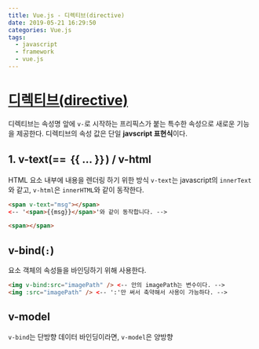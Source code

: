 ```yaml
---
title: Vue.js - 디렉티브(directive)
date: 2019-05-21 16:29:50
categories: Vue.js
tags:
  - javascript
  - framework
  - vue.js
---
```


# [디렉티브(directive)](https://kr.vuejs.org/v2/api/#%EB%94%94%EB%A0%89%ED%8B%B0%EB%B8%8C)
디렉티브는 속성명 앞에 `v-`로 시작하는 프리픽스가 붙는 특수한 속성으로 새로운 기능을 제공한다.
디렉티브의 속성 값은 단일 **javscript 표현식**이다.

## 1. v-text(== ｛{ ... }｝) / v-html
HTML 요소 내부에 내용을 렌더링 하기 위한 방식 `v-text`는 javascript의 `innerText`와 같고, `v-html`은 `innerHTML`와 같이 동작한다.
``` html
<span v-text="msg"></span>
<-- '<span>{{msg}}</span>'와 같이 동작합니다. -->

<span></span>
```

## v-bind(`:`)
요소 객체의 속성들을 바인딩하기 위해 사용한다.
``` html
<img v-bind:src="imagePath" /> <-- 안의 imagePath는 변수이다. -->
<img :src="imagePath" /> <-- ':'만 써서 축약해서 사용이 가능하다. -->
```

## v-model
`v-bind`는 단방향 데이터 바인딩이라면, `v-model`은 양방향
